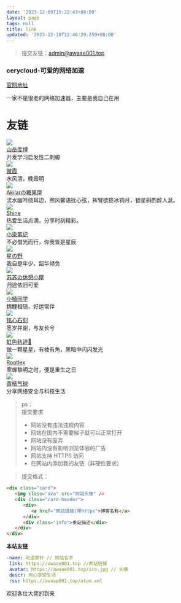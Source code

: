 ```yaml
---
date: '2023-12-09T15:32:43+08:00'
layout: page
tags: null
title: link
updated: '2023-12-10T12:46:29.259+08:00'
---
```

> 提交友链：<admin@awaae001.top>

### cerycloud-可爱的网络加速

[官网地址](https://dash2.cerycloud.com/index.php/#/register?code=RjEQAMRe)

一家不是很老的网络加速器，主要是我自己在用

# 友链

<div class="post-body">
   <div id="links">
   <div class="link-navigation">
      <div class="card">
      <img class="ava" src="https://pic.awaae001.top/file/YLQ/own.png" />
         <div class="card-header">
            <div>
               <a href="https://kmar.top/">山岳库博</a>
               </div>
               <div class="info">开发学习启发性二刺螈</div>
            </div>
         </div>
<div class="card">
   <img class="ava" src="https://pic.awaae001.top/file/YLQ/avatar.webp" />
   <div class="card-header">
      <div>
         <a href="https://yuuu.org">微霞</a>
      </div>
      <div class="info">水风清，晚霞明 </div>
   </div>
</div>  
<div class="card">
   <img class="ava" src="https://pic.awaae001.top/file/YLQ/download.png" />
   <div class="card-header">
      <div>
         <a href="https://akilar.top/">Akilarの糖果屋</a>
      </div>
      <div class="info">流水幽吟绕耳边，煦风馨语抚心弦，挥臂欲揽冰钩月，银星斟酌醉人涎。 </div>
   </div>
</div>  
<div class="card">
   <img class="ava" src="https://pic.awaae001.top/file/YLQ/milkTea_favicon_200.webp" />
   <div class="card-header">
      <div>
         <a href="https://blog.shineyu.cn">Shine</a>
      </div>
      <div class="info">热爱生活点滴，分享时刻精彩。</div>
   </div>
</div>
<div class="card">
   <img class="ava" src="https://pic.awaae001.top/file/YLQ/tx.webp" />
   <div class="card-header">
      <div>
         <a href="https://xrr.org.cn/">小染笔记</a>
      </div>
      <div class="info">不必借光而行，你我皆是星辰</div>
   </div>
</div>
<div class="card">
   <img class="ava" src="https://pic.awaae001.top/file/YLQ/6519291503349.webp" />
   <div class="card-header">
      <div>
         <a href="https://byer.top/">星の野</a>
      </div>
      <div class="info">我自是年少，韶华倾负</div>
   </div>
</div>
<div class="card">
   <img class="ava" src="https://pic.awaae001.top/file/YLQ/6524e2dc0735a.webp" />
   <div class="card-header">
      <div>
         <a href="https://luckysusu.top/">苏苏の休憩小屋</a>
      </div>
      <div class="info">归途依旧可爱</div>
   </div>
</div>
<div class="card">
   <img class="ava" src="https://blog.xiaoztx.top/img/xiaozhi.jpg" />
   <div class="card-header">
      <div>
         <a href="https://blog.xiaoztx.top">小植同学</a>
      </div>
      <div class="info">锦鲤相随，好运常伴</div>
   </div>
</div>
<div class="card">
   <img class="ava" src="https://blog.kouseki.cn/imgs/avatar.webp" />
   <div class="card-header">
      <div>
         <a href="https://blog.kouseki.cn/">铭心石刻</a>
      </div>
      <div class="info">愿岁并谢，与友长兮</div>
   </div>
</div>
<div class="card">
   <img class="ava" src="https://illlli.com/assets/avatar.webp" />
   <div class="card-header">
      <div>
         <a href="https://illlli.com/">虹色轨迹🌠</a>
      </div>
      <div class="info">做一颗星星，有棱有角，黑暗中闪闪发光</div>
   </div>
</div>
<div class="card">
   <img class="ava" src="https://q2.qlogo.cn/headimg_dl?dst_uin=1736191951&spec=640" />
   <div class="card-header">
      <div>
         <a href="https://blog.nalex.top">Rootlex</a>
      </div>
      <div class="info">寒蝉黎明之时，便是重生之日<div>
   </div>
</div>
<div class="card">
   <img class="ava" src="https://avatar.qjqq.cn/1/6503bb1b7fa1a.webp!avatar" />
   <div class="card-header">
      <div>
         <a href="https://blog.qjqq.cn/">青桔气球</a>
      </div>
      <div class="info">分享网络安全与科技生活<div>
   </div>
</div>
         </div>
      </div>
   </div>
</div>

> ps：<br>
> 提交要求<br>
>
> - 网站没有违法违规内容<br>
> - 网站在国内不需要梯子就可以正常打开<br>
> - 网站没有废弃<br>
> - 网站内没有影响浏览体验的广告<br>
> - 网站支持 HTTPS 访问<br>
> - 在网站内添加我的友链（非硬性要求）<br>

> 提交格式：

```html
<div class="card">
   <img class="ava" src="网站头像" />
   <div class="card-header">
      <div>
         <a href="网站链接|带https">博客名称</a>
      </div>
      <div class="info">贵站描述</div>
   </div>
</div>
```

**本站友链**

```yml
-name: 呓语梦轩 // 网站名字
 link: https://awaae001.top //网站链接
 avatar: https://awaae001.top/ico.jpg // 头像
 descr: 用心享受生活
 rss: https://awaae001.top/atom.xml
```

欢迎各位大佬的到来
